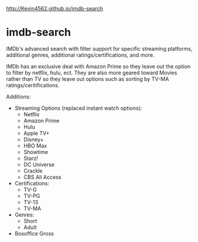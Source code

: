http://Kevin4562.github.io/imdb-search

# imdb-search
IMDb's advanced search with filter support for specific streaming platforms, additional genres, additional ratings/certifications, and more.

IMDb has an exclusive deal with Amazon Prime so they leave out the option to filter by netflix, hulu, ect. They are also more geared toward Movies rather than TV so they leave out options such as sorting by TV-MA ratings/ceritifications. 

Additions:
  - Streaming Options (replaced instant watch options):
    - Netflix
    - Amazon Prime
    - Hulu
    - Apple TV+
    - Disney+
    - HBO Max
    - Showtime
    - Starz!
    - DC Universe
    - Crackle
    - CBS All Access
  - Certifications:
    - TV-G
    - TV-PG
    - TV-13
    - TV-MA
  - Genres:
    - Short
    - Adult
  - Boxoffice Gross
